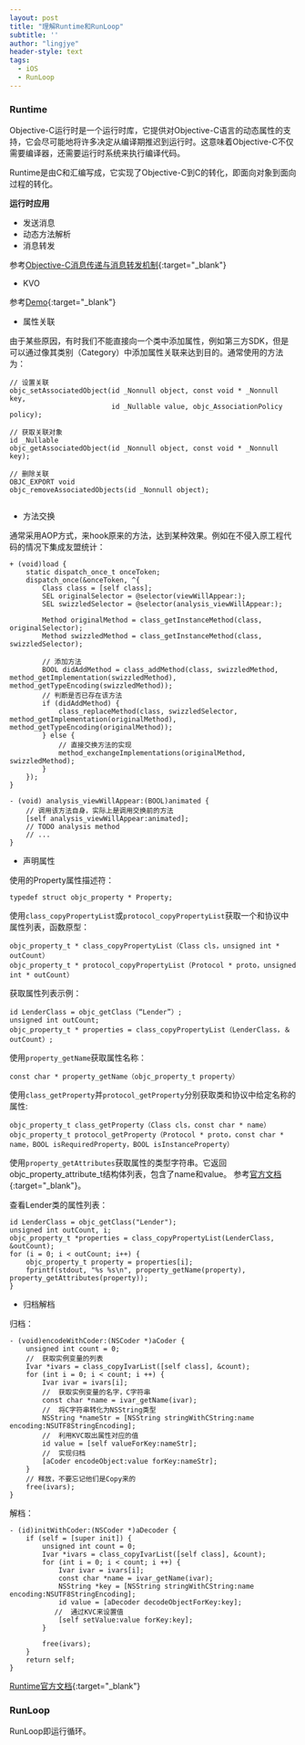 ```yaml
---
layout: post
title: "理解Runtime和RunLoop"
subtitle: ''
author: "lingjye"
header-style: text
tags:
  - iOS
  - RunLoop
---
```


### Runtime

Objective-C运行时是一个运行时库，它提供对Objective-C语言的动态属性的支持，它会尽可能地将许多决定从编译期推迟到运行时。这意味着Objective-C不仅需要编译器，还需要运行时系统来执行编译代码。

Runtime是由C和汇编写成，它实现了Objective-C到C的转化，即面向对象到面向过程的转化。

**运行时应用**

* 发送消息
* 动态方法解析
* 消息转发

参考[Objective-C消息传递与消息转发机制](http://127.0.0.1:4000/2018/10/31/Objective-C-message-forwarding/){:target="_blank"}

* KVO

参考[Demo](https://github.com/lingjye/iOS-Learning/tree/master/KVO){:target="_blank"}

* 属性关联

由于某些原因，有时我们不能直接向一个类中添加属性，例如第三方SDK，但是可以通过像其类别（Category）中添加属性关联来达到目的。通常使用的方法为：

```
// 设置关联
objc_setAssociatedObject(id _Nonnull object, const void * _Nonnull key,
                         id _Nullable value, objc_AssociationPolicy policy);

// 获取关联对象
id _Nullable
objc_getAssociatedObject(id _Nonnull object, const void * _Nonnull key);

// 删除关联
OBJC_EXPORT void
objc_removeAssociatedObjects(id _Nonnull object);
                         
```

* 方法交换

通常采用AOP方式，来hook原来的方法，达到某种效果。例如在不侵入原工程代码的情况下集成友盟统计：

```
+ (void)load {
    static dispatch_once_t onceToken;
    dispatch_once(&onceToken, ^{
        Class class = [self class];
        SEL originalSelector = @selector(viewWillAppear:);
        SEL swizzledSelector = @selector(analysis_viewWillAppear:);
        
        Method originalMethod = class_getInstanceMethod(class, originalSelector);
        Method swizzledMethod = class_getInstanceMethod(class, swizzledSelector);
        
        // 添加方法
        BOOL didAddMethod = class_addMethod(class, swizzledMethod, method_getImplementation(swizzledMethod), method_getTypeEncoding(swizzledMethod));
        // 判断是否已存在该方法
        if (didAddMethod) {
            class_replaceMethod(class, swizzledSelector, method_getImplementation(originalMethod), method_getTypeEncoding(originalMethod));
        } else {
			// 直接交换方法的实现
			method_exchangeImplementations(originalMethod, swizzledMethod);
        }
    });
}

- (void) analysis_viewWillAppear:(BOOL)animated {
	// 调用该方法自身，实际上是调用交换前的方法
    [self analysis_viewWillAppear:animated];
    // TODO analysis method
    // ...
}

```

* 声明属性

使用的Property属性描述符：

```
typedef struct objc_property * Property;
```

使用`class_copyPropertyList`或`protocol_copyPropertyList`获取一个和协议中属性列表，函数原型：

```
objc_property_t * class_copyPropertyList（Class cls，unsigned int * outCount）
objc_property_t * protocol_copyPropertyList（Protocol * proto，unsigned int * outCount）
```

获取属性列表示例：

```
id LenderClass = objc_getClass（“Lender”）;
unsigned int outCount;
objc_property_t * properties = class_copyPropertyList（LenderClass，＆outCount）;
```

使用`property_getName`获取属性名称：

```
const char * property_getName（objc_property_t property）

```

使用`class_getProperty`并`protocol_getProperty`分别获取类和协议中给定名称的属性:

```
objc_property_t class_getProperty（Class cls，const char * name）
objc_property_t protocol_getProperty（Protocol * proto，const char * name，BOOL isRequiredProperty，BOOL isInstanceProperty）
```

使用`property_getAttributes`获取属性的类型字符串。它返回objc_property_attribute_t结构体列表，包含了name和value。
参考[官方文档](https://developer.apple.com/library/archive/documentation/Cocoa/Conceptual/ObjCRuntimeGuide/Articles/ocrtPropertyIntrospection.html#//apple_ref/doc/uid/TP40008048-CH101-SW1){:target="_blank"}。

查看Lender类的属性列表：

```
id LenderClass = objc_getClass("Lender");
unsigned int outCount, i;
objc_property_t *properties = class_copyPropertyList(LenderClass, &outCount);
for (i = 0; i < outCount; i++) {
    objc_property_t property = properties[i];
    fprintf(stdout, "%s %s\n", property_getName(property), property_getAttributes(property));
}
```

* 归档解档

归档：

```
- (void)encodeWithCoder:(NSCoder *)aCoder {
    unsigned int count = 0;
    //  获取实例变量的列表
    Ivar *ivars = class_copyIvarList([self class], &count);
    for (int i = 0; i < count; i ++) {
        Ivar ivar = ivars[i];
        //  获取实例变量的名字，C字符串
        const char *name = ivar_getName(ivar);
        //  将C字符串转化为NSString类型
        NSString *nameStr = [NSString stringWithCString:name encoding:NSUTF8StringEncoding];
        //  利用KVC取出属性对应的值
        id value = [self valueForKey:nameStr];
        //  实现归档
        [aCoder encodeObject:value forKey:nameStr];
    }
    // 释放，不要忘记他们是Copy来的
    free(ivars);
}
```

解档：

```
- (id)initWithCoder:(NSCoder *)aDecoder {
    if (self = [super init]) {
        unsigned int count = 0;
        Ivar *ivars = class_copyIvarList([self class], &count);
        for (int i = 0; i < count; i ++) {
            Ivar ivar = ivars[i];
            const char *name = ivar_getName(ivar);
            NSString *key = [NSString stringWithCString:name encoding:NSUTF8StringEncoding];
            id value = [aDecoder decodeObjectForKey:key];
           //  通过KVC来设置值
            [self setValue:value forKey:key];
        }

        free(ivars);
    }
    return self;
}
```

[Runtime官方文档](https://developer.apple.com/documentation/objectivec/objective-c_runtime){:target="_blank"}

### RunLoop

RunLoop即运行循环。